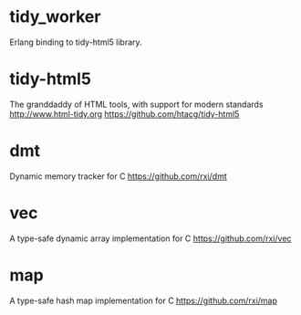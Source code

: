 
# tidy_worker

Erlang binding to tidy-html5 library.

# tidy-html5
The granddaddy of HTML tools, with support for modern standards http://www.html-tidy.org
https://github.com/htacg/tidy-html5

# dmt
Dynamic memory tracker for C
https://github.com/rxi/dmt

# vec
 A type-safe dynamic array implementation for C
https://github.com/rxi/vec

# map
A type-safe hash map implementation for C
https://github.com/rxi/map
